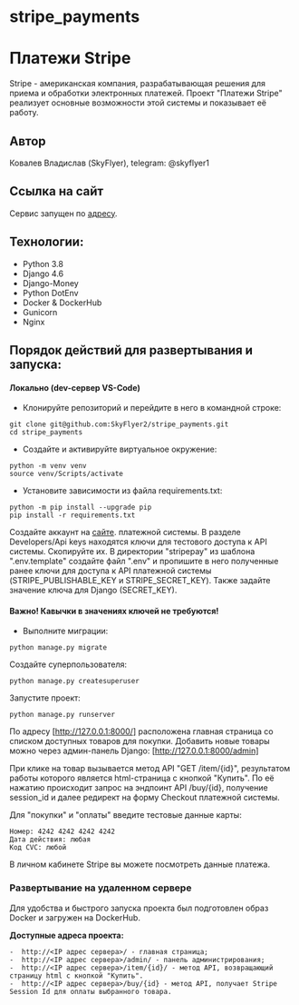 # stripe_payments
# Платежи Stripe

Stripe - американская компания, разрабатывающая решения для приема и обработки электронных платежей.
Проект "Платежи Stripe" реализует основные возможности этой системы и показывает её работу.

## Автор
Ковалев Владислав (SkyFlyer), telegram: @skyflyer1

## Ссылка на сайт
Сервис запущен по [адресу](http://158.160.4.20/).

## Технологии:
* Python 3.8
* Django 4.6
* Django-Money
* Python DotEnv
* Docker & DockerHub
* Gunicorn
* Nginx

## Порядок действий для развертывания и запуска:

#### Локально (dev-сервер VS-Code)

* Клонируйте репозиторий и перейдите в него в командной строке:
```
git clone git@github.com:SkyFlyer2/stripe_payments.git
cd stripe_payments
```
* Cоздайте и активируйте виртуальное окружение:

```
python -m venv venv
source venv/Scripts/activate
```
* Установите зависимости из файла requirements.txt:
```
python -m pip install --upgrade pip
pip install -r requirements.txt
```

Создайте аккаунт на [сайте](https://dashboard.stripe.com/register). платежной системы.
В разделе Developers/Api keys находятся ключи для тестового доступа к API системы. Скопируйте их.
В директории "stripepay" из шаблона ".env.template" создайте файл ".env" и пропишите в него полученные ранее ключи для доступа к API платежной системы (STRIPE_PUBLISHABLE_KEY и STRIPE_SECRET_KEY).
Также задайте значение ключа для Django (SECRET_KEY).
#### Важно! Кавычки в значениях ключей не требуются!

* Выполните миграции:
```
python manage.py migrate
```
Создайте суперпользователя:
```
python manage.py createsuperuser
```
Запустите проект:
```
python manage.py runserver
```

По адресу [http://127.0.0.1:8000/] расположена главная страница со списком доступных товаров для покупки. Добавить новые товары можно через админ-панель Django: [http://127.0.0.1:8000/admin]

При клике на товар вызывается метод API "GET /item/{id}", результатом работы которого является html-страница с кнопкой "Купить". По её нажатию происходит запрос на эндпоинт API /buy/{id}, получение session_id и далее редирект на форму Checkout платежной системы.

Для "покупки" и "оплаты" введите тестовые данные карты:
```
Номер: 4242 4242 4242 4242
Дата действия: любая
Код CVC: любой
```

В личном кабинете Stripe вы можете посмотреть данные платежа.

### Развертывание на удаленном сервере

Для удобства и быстрого запуска проекта был подготовлен образ Docker и загружен на DockerHub.




**Доступные адреса проекта:**

    -  http://<IP адрес сервера>/ - главная страница;
    -  http://<IP адрес сервера>/admin/ - панель администрирования;
    -  http://<IP адрес сервера>/item/{id}/ - метод API, возвращающий страницу html с кнопкой "Купить".
    -  http://<IP адрес сервера>/buy/{id} - метод API, получает Stripe Session Id для оплаты выбранного товара.

